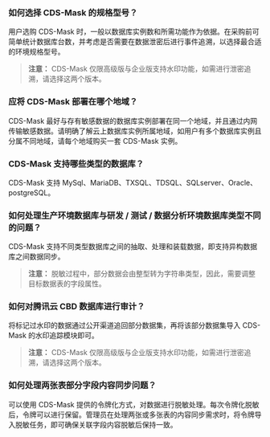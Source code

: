 ### 如何选择 CDS-Mask 的规格型号？
用户选购 CDS-Mask 时，一般以数据库实例数和所需功能作为依据。在采购前可简单统计数据库台数，并考虑是否需要在数据泄密后进行事件追溯，以选择最合适的环境规格型号。
>**注意：**
>CDS-Mask 仅限高级版与企业版支持水印功能，如需进行泄密追溯，请选择这两个版本。

### 应将 CDS-Mask 部署在哪个地域？
CDS-Mask 最好与存有敏感数据的数据库实例部署在同一个地域，并且通过内网传输敏感数据。请明确了解云上数据库实例所属地域，如用户有多个数据库实例且分属不同地域，请每个地域购买一套 CDS-Mask 实例。

### CDS-Mask 支持哪些类型的数据库？
CDS-Mask 支持 MySql、MariaDB、TXSQL、TDSQL、SQLserver、Oracle、postgreSQL。

### 如何处理生产环境数据库与研发 / 测试 / 数据分析环境数据库类型不同的问题？
CDS-Mask 支持不同类型数据库之间的抽取、处理和装载数据，即支持异构数据库之间数据同步。
>**注意：**
>脱敏过程中，部分数据会由整型转为字符串类型，因此，需要调整目标数据表的字段属性。

### 如何对腾讯云 CBD 数据库进行审计？
将标记过水印的数据通过公开渠道追回部分数据集，再将该部分数据集导入 CDS-Mask 的水印追踪模块即可。
>**注意：**
>CDS-Mask 仅限高级版与企业版支持水印功能，如需进行泄密追溯，请选择这两个版本。

### 如何处理两张表部分字段内容同步问题？
可以使用 CDS-Mask 提供的令牌化方式，对数据进行脱敏处理。每次令牌化脱敏后，令牌可以进行保留。管理员在处理两张或多张表的内容同步需求时，将令牌导入脱敏任务，即可确保关联字段内容脱敏后保持一致。

